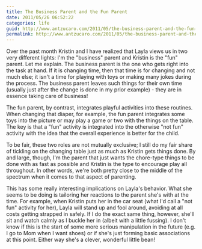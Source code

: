 ```yaml
---
title: The Business Parent and the Fun Parent
date: 2011/05/26 06:52:22
categories: life
guid: http://www.antzucaro.com/2011/05/the-business-parent-and-the-fun-parent
permalink: http://www.antzucaro.com/2011/05/the-business-parent-and-the-fun-parent
---
```

Over the past month Kristin and I have realized that Layla views us in two very different lights: I'm the "business" parent and Kristin is the "fun" parent. Let me explain. The business parent is the one who gets right into the task at hand. If it is changing time, then that time is for changing and not much else; it isn't a time for playing with toys or making many jokes during the process. The business parent leaves such things for their own time (usually just after the change is done in my prior example) - they are in essence taking care of business!

The fun parent, by contrast, integrates playful activities into these routines. When changing that diaper, for example, the fun parent integrates some toys into the picture or may play a game or two with the things on the table. The key is that a "fun" activity is integrated into the otherwise "not fun" activity with the idea that the overall experience is better for the child. 

To be fair, these two roles are not mutually exclusive; I still do my fair share of tickling on the changing table just as much as Kristin gets things done. By and large, though, I'm the parent that just wants the chore-type things to be done with as fast as possible and Kristin is the type to encourage play all throughout. In other words, we're both pretty close to the middle of the spectrum when it comes to that aspect of parenting. 

This has some really interesting implications on Layla's behavior. What she seems to be doing is tailoring her reactions to the parent she's with at the time. For example, when Kristin puts her in the car seat (what I'd call a "not fun" activity for her), Layla will stand up and fool around, avoiding at all costs getting strapped in safely. If I do the exact same thing, however, she'll sit  and watch calmly as I buckle her in (albeit with a little fussing). I don't know if this is the start of some more serious manipulation in the future (e.g. I go to Mom when I want shoes) or if she's just forming basic associations at this point. Either way she's a clever, wonderful little bean!


